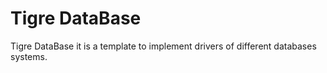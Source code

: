 # Tigre DataBase
Tigre DataBase it is a template to implement drivers of different databases systems. 
